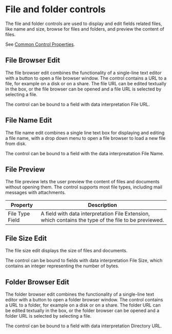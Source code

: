 # File and folder controls

The file and folder controls are used to display and edit fields related files, like name and size, browse for files and folders, and preview the content of files.

See [Common Control Properties](common-control-properties.md).


## File Browser Edit

The file browser edit combines the functionality of a single-line text editor with a button to open a file browser window. The control contains a URL to a file, for example on a disk or on a share. The file URL can be edited textually in the box, or the file browser can be opened and a file URL is selected by selecting a file.

The control can be bound to a field with data interpretation File URL.  


## File Name Edit

The file name edit combines a single line text box for displaying and editing a file name, with a drop down menu to open a file browser to load a new file from disk.

The control can be bound to a field with the data interpreatation File Name.


## File Preview

The file preview lets the user preview the content of files and documents without opening them. The control supports most file types, including mail messages with attachments.

Property                 | Description
-------------------------|--------------------------------
File Type Field          | A field with data interpretation File Extension, which contains the type of the file to be previewed.


## File Size Edit

The file size edit displays the size of files and documents.

The control can be bound to fields with data interpretation File Size, which contains an integer representing the number of bytes.  


## Folder Browser Edit

The folder browser edit combines the functionality of a single-line text editor with a button to open a folder browser window. The control contains a URL to a folder, for example on a disk or on a share. The folder URL can be edited textually in the box, or the folder browser can be opened and a folder URL is selected by selecting a file.  

The control can be bound to a field with data interpretation Directory URL.
